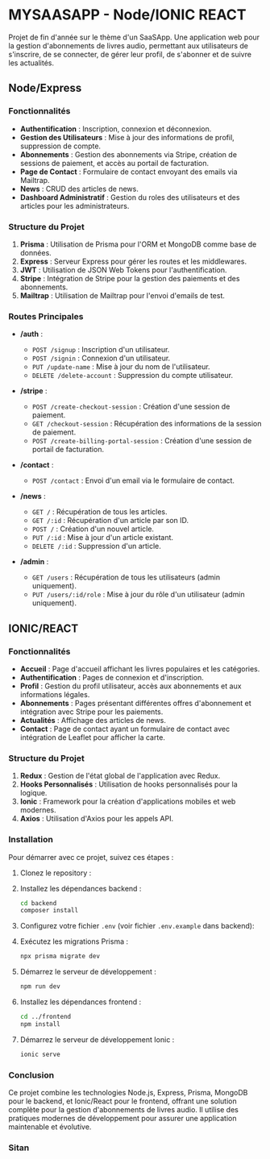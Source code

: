 # MYSAASAPP - Node/IONIC REACT

Projet de fin d'année sur le thème d'un SaaSApp. Une application web pour la gestion d'abonnements de livres audio, permettant aux utilisateurs de s'inscrire, de se connecter, de gérer leur profil, de s'abonner et de suivre les actualités.

## Node/Express

### Fonctionnalités

- **Authentification** : Inscription, connexion et déconnexion.
- **Gestion des Utilisateurs** : Mise à jour des informations de profil, suppression de compte.
- **Abonnements** : Gestion des abonnements via Stripe, création de sessions de paiement, et accès au portail de facturation.
- **Page de Contact** : Formulaire de contact envoyant des emails via Mailtrap.
- **News** : CRUD des articles de news.
- **Dashboard Administratif** : Gestion du roles des utilisateurs et des articles pour les administrateurs.

### Structure du Projet

1. **Prisma** : Utilisation de Prisma pour l'ORM et MongoDB comme base de données.
2. **Express** : Serveur Express pour gérer les routes et les middlewares.
3. **JWT** : Utilisation de JSON Web Tokens pour l'authentification.
4. **Stripe** : Intégration de Stripe pour la gestion des paiements et des abonnements.
5. **Mailtrap** : Utilisation de Mailtrap pour l'envoi d'emails de test.

### Routes Principales

- **/auth** :

  - `POST /signup` : Inscription d'un utilisateur.
  - `POST /signin` : Connexion d'un utilisateur.
  - `PUT /update-name` : Mise à jour du nom de l'utilisateur.
  - `DELETE /delete-account` : Suppression du compte utilisateur.

- **/stripe** :

  - `POST /create-checkout-session` : Création d'une session de paiement.
  - `GET /checkout-session` : Récupération des informations de la session de paiement.
  - `POST /create-billing-portal-session` : Création d'une session de portail de facturation.

- **/contact** :

  - `POST /contact` : Envoi d'un email via le formulaire de contact.

- **/news** :

  - `GET /` : Récupération de tous les articles.
  - `GET /:id` : Récupération d'un article par son ID.
  - `POST /` : Création d'un nouvel article.
  - `PUT /:id` : Mise à jour d'un article existant.
  - `DELETE /:id` : Suppression d'un article.

- **/admin** :
  - `GET /users` : Récupération de tous les utilisateurs (admin uniquement).
  - `PUT /users/:id/role` : Mise à jour du rôle d'un utilisateur (admin uniquement).

## IONIC/REACT

### Fonctionnalités

- **Accueil** : Page d'accueil affichant les livres populaires et les catégories.
- **Authentification** : Pages de connexion et d'inscription.
- **Profil** : Gestion du profil utilisateur, accès aux abonnements et aux informations légales.
- **Abonnements** : Pages présentant différentes offres d'abonnement et intégration avec Stripe pour les paiements.
- **Actualités** : Affichage des articles de news.
- **Contact** : Page de contact ayant un formulaire de contact avec intégration de Leaflet pour afficher la carte.

### Structure du Projet

1. **Redux** : Gestion de l'état global de l'application avec Redux.
2. **Hooks Personnalisés** : Utilisation de hooks personnalisés pour la logique.
3. **Ionic** : Framework pour la création d'applications mobiles et web modernes.
4. **Axios** : Utilisation d'Axios pour les appels API.

### Installation

Pour démarrer avec ce projet, suivez ces étapes :

1. Clonez le repository :

2. Installez les dépendances backend :

   ```bash
   cd backend
   composer install
   ```

3. Configurez votre fichier `.env` (voir fichier `.env.example` dans backend):

4. Exécutez les migrations Prisma :

   ```bash
   npx prisma migrate dev

   ```

5. Démarrez le serveur de développement :

   ```bash
   npm run dev
   ```

6. Installez les dépendances frontend :

   ```bash
   cd ../frontend
   npm install
   ```

7. Démarrez le serveur de développement Ionic :

   ```bash
   ionic serve
   ```

### Conclusion

Ce projet combine les technologies Node.js, Express, Prisma, MongoDB pour le backend, et Ionic/React pour le frontend, offrant une solution complète pour la gestion d'abonnements de livres audio. Il utilise des pratiques modernes de développement pour assurer une application maintenable et évolutive.

### Sitan
